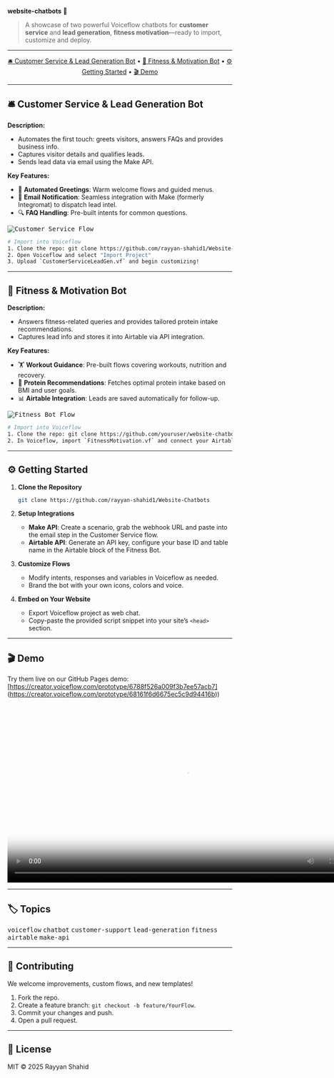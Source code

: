 **website-chatbots** 🚀

> A showcase of two powerful Voiceflow chatbots for **customer service** and **lead generation**, **fitness motivation**—ready to import, customize and deploy.

---

<p align="center">
  <a href="#customer-service--lead-generation-bot">🛎️ Customer Service & Lead Generation Bot</a> •
  <a href="#fitness--motivation-bot">💪 Fitness & Motivation Bot</a> •
  <a href="#getting-started">⚙️ Getting Started</a> •
  <a href="#demo">🎬 Demo</a>
</p>

---

## 🛎️ Customer Service & Lead Generation Bot

**Description:**
- Automates the first touch: greets visitors, answers FAQs and provides business info.
- Captures visitor details and qualifies leads.
- Sends lead data via email using the Make API.

**Key Features:**
- 🤖 **Automated Greetings**: Warm welcome flows and guided menus.
- 📧 **Email Notification**: Seamless integration with Make (formerly Integromat) to dispatch lead intel.
- 🔍 **FAQ Handling**: Pre-built intents for common questions.

<kbd>![Customer Service Flow](images/customer_service_flow.png)</kbd>

```bash
# Import into Voiceflow
1. Clone the repo: git clone https://github.com/rayyan-shahid1/Website-Chatbots
2. Open Voiceflow and select "Import Project"
3. Upload `CustomerServiceLeadGen.vf` and begin customizing!
```

---

## 💪 Fitness & Motivation Bot

**Description:**
- Answers fitness-related queries and provides tailored protein intake recommendations.
- Captures lead info and stores it into Airtable via API integration.

**Key Features:**
- 🏋️ **Workout Guidance**: Pre-built flows covering workouts, nutrition and recovery.
- 🥤 **Protein Recommendations**: Fetches optimal protein intake based on BMI and user goals.
- 📊 **Airtable Integration**: Leads are saved automatically for follow-up.

<kbd>![Fitness Bot Flow](images/fitness_bot_flow.png)</kbd>

```bash
# Import into Voiceflow
1. Clone the repo: git clone https://github.com/youruser/website-chatbots.git
2. In Voiceflow, import `FitnessMotivation.vf` and connect your Airtable base!
```

---

## ⚙️ Getting Started

1. **Clone the Repository**
   ```bash
   git clone https://github.com/rayyan-shahid1/Website-Chatbots 
   ```

2. **Setup Integrations**
   - **Make API**: Create a scenario, grab the webhook URL and paste into the email step in the Customer Service flow.
   - **Airtable API**: Generate an API key, configure your base ID and table name in the Airtable block of the Fitness Bot.

3. **Customize Flows**
   - Modify intents, responses and variables in Voiceflow as needed.
   - Brand the bot with your own icons, colors and voice.

4. **Embed on Your Website**
   - Export Voiceflow project as web chat.
   - Copy-paste the provided script snippet into your site’s `<head>` section.

---

## 🎬 Demo

Try them live on our GitHub Pages demo: [https://creator.voiceflow.com/prototype/6788f526a009f3b7ee57acb7] (https://creator.voiceflow.com/prototype/68161f6d6675ec5c9d94416b))

<video src="videos/demo.mp4" controls poster="images/demo_poster.png" width="800">
Your browser does not support the video tag.
</video>

---

## 🏷️ Topics

<span><kbd>voiceflow</kbd> <kbd>chatbot</kbd> <kbd>customer-support</kbd> <kbd>lead-generation</kbd> <kbd>fitness</kbd> <kbd>airtable</kbd> <kbd>make-api</kbd></span>

---

## 🤝 Contributing

We welcome improvements, custom flows, and new templates!
1. Fork the repo.
2. Create a feature branch: `git checkout -b feature/YourFlow`.
3. Commit your changes and push.
4. Open a pull request.

---

## 📄 License

MIT © 2025 Rayyan Shahid

